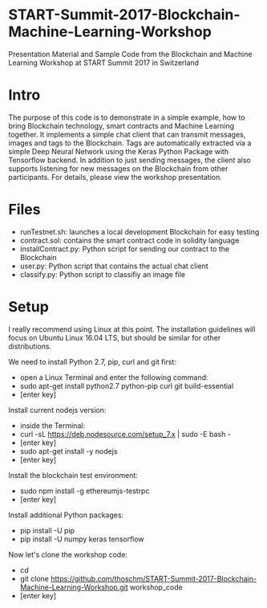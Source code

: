 # START-Summit-2017-Blockchain-Machine-Learning-Workshop
Presentation Material and Sample Code from the Blockchain and Machine Learning Workshop at START Summit 2017 in Switzerland

# Intro
The purpose of this code is to demonstrate in a simple example, how to bring Blockchain technology, smart contracts and Machine Learning together.
It implements a simple chat client that can transmit messages, images and tags to the Blockchain. Tags are automatically extracted via a simple Deep Neural Network using the Keras Python Package with Tensorflow backend.
In addition to just sending messages, the client also supports listening for new messages on the Blockchain from other participants.
For details, please view the workshop presentation.

# Files
- runTestnet.sh: launches a local development Blockchain for easy testing
- contract.sol: contains the smart contract code in solidity language
- installContract.py: Python script for sending our contract to the Blockchain
- user.py: Python script that contains the actual chat client
- classify.py: Python script to classifiy an image file

# Setup
I really recommend using Linux at this point. The installation guidelines will focus on Ubuntu Linux 16.04 LTS, but should be similar for other distributions.

We need to install Python 2.7, pip, curl and git first:
- open a Linux Terminal and enter the following command:
- sudo apt-get install python2.7 python-pip curl git build-essential
- [enter key]

Install current nodejs version:
- inside the Terminal:
- curl -sL https://deb.nodesource.com/setup_7.x | sudo -E bash -
- [enter key]
- sudo apt-get install -y nodejs
- [enter key]

Install the blockchain test environment:
- sudo npm install -g ethereumjs-testrpc
- [enter key]

Install additional Python packages:
- pip install -U pip
- pip install -U numpy keras tensorflow

Now let's clone the workshop code:
- cd
- git clone https://github.com/thoschm/START-Summit-2017-Blockchain-Machine-Learning-Workshop.git workshop_code
- [enter key]








